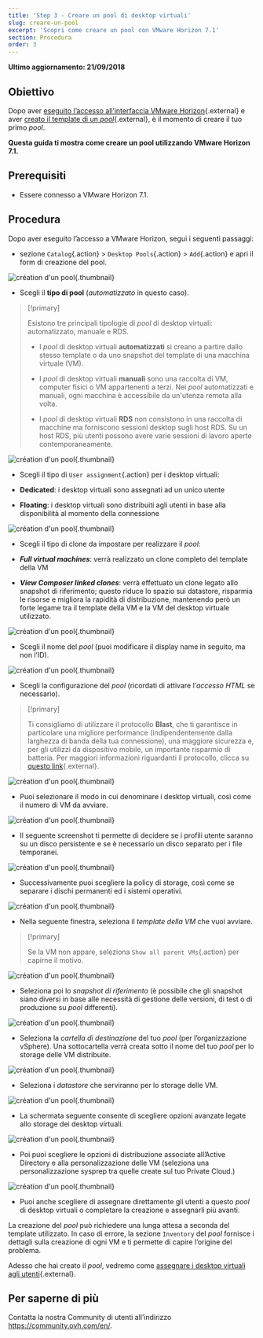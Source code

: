 ```yaml
---
title: 'Step 3 - Creare un pool di desktop virtuali'
slug: creare-un-pool
excerpt: 'Scopri come creare un pool con VMware Horizon 7.1'
section: Procedura
order: 3
---
```


**Ultimo aggiornamento: 21/09/2018**

## Obiettivo

Dopo aver [eseguito l’accesso all’interfaccia VMware Horizon](https://docs.ovh.com/it/cloud-desktop-infrastructure/piattaforma-horizon-7/){.external} e aver [creato il template di un <i>pool</i>](https://docs.ovh.com/it/cloud-desktop-infrastructure/creare-template-pool/){.external}, è il momento di creare il tuo primo <i>pool</i>.

**Questa guida ti mostra come creare un pool utilizzando VMware Horizon 7.1.**


## Prerequisiti

- Essere connesso a VMware Horizon 7.1.


## Procedura

Dopo aver eseguito l’accesso a VMware Horizon, segui i seguenti passaggi:

- sezione `Catalog`{.action} > `Desktop Pools`{.action} > `Add`{.action} e apri il form di creazione del pool.

![création d'un pool](images/1200.png){.thumbnail}

- Scegli il **tipo di pool** (*automatizzato* in questo caso).


> [!primary]
>
> Esistono tre principali tipologie di <i>pool </i>di desktop virtuali: automatizzato, manuale e RDS.
>
> - I <i>pool</i> di desktop virtuali <b>automatizzati</b> si creano a partire dallo stesso template o da uno snapshot del template di una macchina virtuale (VM).
>
> - I <i>pool</i> di desktop virtuali <b>manuali</b> sono una raccolta di VM, computer fisici o VM appartenenti a terzi. Nei <i>pool</i> automatizzati e manuali, ogni macchina è accessibile da un'utenza remota alla volta.
>
> - I <i>pool</i> di desktop virtuali <b>RDS</b> non consistono in una raccolta di macchine ma forniscono sessioni desktop sugli host RDS. Su un host RDS, più utenti possono avere varie sessioni di lavoro aperte contemporaneamente.
>


![création d'un pool](images/1201.png){.thumbnail}

- Scegli il tipo di `User assignment`{.action} per i desktop virtuali:

 - <b>Dedicated</b>: i desktop virtuali sono assegnati ad un unico utente
 - <b>Floating</b>: i desktop virtuali sono distribuiti agli utenti in base alla disponibilità al momento della connessione

![création d'un pool](images/1202.png){.thumbnail}

- Scegli il tipo di clone da impostare per realizzare il <i>pool</i>:

 - *<b>Full virtual machines</b>*: verrà realizzato un clone completo del template della VM
 - *<b>View Composer linked clones</b>*: verrà effettuato un clone legato allo snapshot di riferimento; questo riduce lo spazio sui datastore, risparmia le risorse e migliora la rapidità di distribuzione, mantenendo però un forte legame tra il template della VM e la VM del desktop virtuale utilizzato.

![création d'un pool](images/1203.png){.thumbnail}

- Scegli il nome del <i>pool</i> (puoi modificare il display name in seguito, ma non l’ID).

![création d'un pool](images/1204.png){.thumbnail}

- Scegli la configurazione del <i>pool</i> (ricordati di attivare l’*accesso HTML* se necessario).


> [!primary]
>
> Ti consigliamo di utilizzare il protocollo **Blast**, che ti garantisce in particolare una migliore performance (indipendentemente dalla larghezza di banda della tua connessione), una maggiore sicurezza e, per gli utilizzi da dispositivo mobile, un importante risparmio di batteria. Per maggiori informazioni riguardanti il protocollo, clicca su [questo link](https://docs.vmware.com/fr/VMware-Horizon-7/7.2/com.vmware.horizon-view.installation.doc/GUID-F64BAD49-78A0-44FE-97EA-76A56FD022D6.html){.external}.
>

![création d'un pool](images/1205.png){.thumbnail}

- Puoi selezionare il modo in cui denominare i desktop virtuali, così come il numero di VM da avviare.

![création d'un pool](images/1206.png){.thumbnail}

- Il seguente screenshot ti permette di decidere se i profili utente saranno su un disco persistente e se è necessario un disco separato per i file temporanei.

![création d'un pool](images/1207.png){.thumbnail}

- Successivamente puoi scegliere la policy di storage, così come se separare i dischi permanenti ed i sistemi operativi.

![création d'un pool](images/1208.png){.thumbnail}

- Nella seguente finestra, seleziona il *template della VM* che vuoi avviare.

> [!primary]
>
> Se la VM non appare, seleziona `Show all parent VMs`{.action} per capirne il motivo.
>

![création d'un pool](images/1209.png){.thumbnail}

- Seleziona poi lo *snapshot di riferimento* (è possibile che gli snapshot siano diversi in base alle necessità di gestione delle versioni, di test o di produzione su <i>pool</i> differenti).

![création d'un pool](images/1210.png){.thumbnail}

- Seleziona la *cartella di destinazione* del tuo <i>pool</i> (per l’organizzazione vSphere). Una sottocartella verrà creata sotto il nome del tuo <i>pool</i> per lo storage delle VM distribuite.

![création d'un pool](images/1211.png){.thumbnail}

- Seleziona i *datastore* che serviranno per lo storage delle VM.

![création d'un pool](images/1212.png){.thumbnail}

- La schermata seguente consente di scegliere opzioni avanzate legate allo storage dei desktop virtuali.

![création d'un pool](images/1213.png){.thumbnail}

- Poi puoi scegliere le opzioni di distribuzione associate all’Active Directory e alla personalizzazione delle VM (seleziona una personalizzazione sysprep tra quelle create sul tuo Private Cloud.)

![création d'un pool](images/1214.png){.thumbnail}

- Puoi anche scegliere di assegnare direttamente gli utenti a questo <i>pool</i> di desktop virtuali o completare la creazione e assegnarli più avanti.

La creazione del <i>pool</i> può richiedere una lunga attesa a seconda del template utilizzato. In caso di errore, la sezione `Inventory` del <i>pool</i> fornisce i dettagli sulla creazione di ogni VM e ti permette di capire l’origine del problema.

Adesso che hai creato il <i>pool</i>, vedremo come [assegnare i desktop virtuali agli utenti](https://docs.ovh.com/it/cloud-desktop-infrastructure/assegnare-desktop-virtuali/){.external}.


## Per saperne di più

Contatta la nostra Community di utenti all’indirizzo <https://community.ovh.com/en/>.
